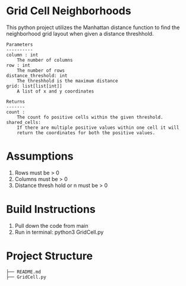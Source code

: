 # Grid Cell Neighborhoods
This python project utilizes the Manhattan distance function to find the neighborhood grid layout when given a distance threshhold.

    Parameters
    ----------
    column : int
        The number of columns
    row : int
        The number of rows
    distance_threshold: int
        The threshhold is the maximum distance
    grid: list[list[int]]
        A list of x and y coordinates
        
    Returns
    -------
    count :
        The count fo positive cells within the given threshold.
    shared_cells:
        If there are multiple positive values within one cell it will
        return the coordinates for both the positive values.

# Assumptions
1. Rows must be > 0
2. Columns must be > 0
3. Distance thresh hold or n must be > 0

# Build Instructions
1. Pull down the code from main
2. Run in terminal: python3 GridCell.py
 

# Project Structure
```
├── README.md
├── GridCell.py

```
